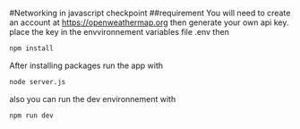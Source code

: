 #Networking in javascript checkpoint
##requirement
You will need to create an account at https://openweathermap.org
then generate your own api key.
place the key in the envvironnement variables file .env
then
```bash
npm install 
```
After installing packages run the app with 
```bash
node server.js
```
also you can run the dev environnement with 
```bash
npm run dev 
```
